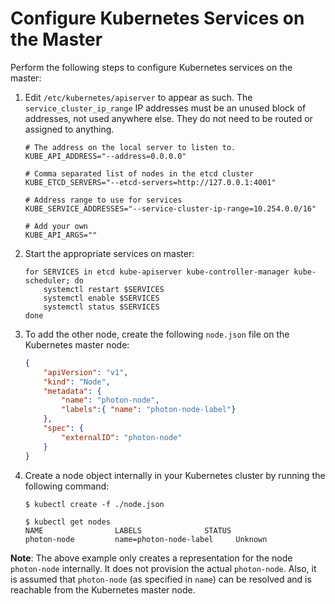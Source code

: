 # Configure Kubernetes Services on the Master

Perform the following steps to configure Kubernetes services on the master:

1. Edit `/etc/kubernetes/apiserver` to appear as such.  The `service_cluster_ip_range` IP addresses must be an unused block of addresses, not used anywhere else.  They do not need to be routed or assigned to anything.

    ```
    # The address on the local server to listen to.
    KUBE_API_ADDRESS="--address=0.0.0.0"
    
    # Comma separated list of nodes in the etcd cluster
    KUBE_ETCD_SERVERS="--etcd-servers=http://127.0.0.1:4001"
    
    # Address range to use for services
    KUBE_SERVICE_ADDRESSES="--service-cluster-ip-range=10.254.0.0/16"
    
    # Add your own
    KUBE_API_ARGS=""
    ```

1. Start the appropriate services on master:

    ```
    for SERVICES in etcd kube-apiserver kube-controller-manager kube-scheduler; do
    	systemctl restart $SERVICES
    	systemctl enable $SERVICES
    	systemctl status $SERVICES
    done
    ```

1. To add the other node, create the following `node.json` file on the Kubernetes master node:

    ```json
    {
        "apiVersion": "v1",
        "kind": "Node",
        "metadata": {
            "name": "photon-node",
            "labels":{ "name": "photon-node-label"}
        },
        "spec": {
            "externalID": "photon-node"
        }
    }
    ```
    
1. Create a node object internally in your Kubernetes cluster by running the following command:
    
    ```console
    $ kubectl create -f ./node.json
    
    $ kubectl get nodes
    NAME                LABELS              STATUS
    photon-node         name=photon-node-label     Unknown
    ```

**Note**: The above example only creates a representation for the node `photon-node` internally. It does not provision the actual `photon-node`. Also, it is assumed that `photon-node` (as specified in `name`) can be resolved and is reachable from the Kubernetes master node. 
